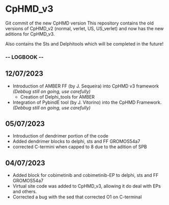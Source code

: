 # CpHMD_v3
Git commit of the new CpHMD version
This repository contains the old versions of CpHMD_v2 (normal, verlet, US, US_verlet) and now has the new aditions for CpHMD_v3. 

Also contains the Sts and Delphitools which will be completed in the future! 

### -- LOGBOOK -- ###
## 12/07/2023 ##
- Introduction of AMBER FF (by J. Sequeira) into CpHMD v3 framework *(Debbug still on going, use carefully)*
    - Creation of Delphi_tools for AMBER
- Integration of PybindE tool (by J. Vitorino) into the CpHMD Framework.*(Debbug still on going, use carefully)*


## 05/07/2023 ##
- Introduction of dendrimer portion of the code
- Added dendrimer blocks to delphi, sts and FF GROMOS54a7
- corrected C-termini when capped to 8 due to the adition of SPB

## 04/07/2023 ##
- Added block for cobimetinib and cobimetinib-EP to delphi, sts and FF GROMOS54a7
- Virtual site code was added to CpHMD_v3, allowing it do deal with EPs and others.
- Corrected a bug with the sed that corrected O1 on C-terminal
